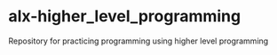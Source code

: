 # alx-higher_level_programming
Repository for practicing programming using higher level programming 
